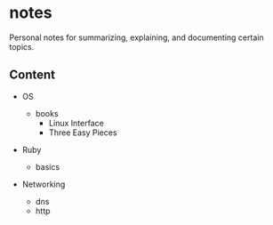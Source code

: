 # notes
Personal notes for summarizing, explaining, and documenting certain topics.

## Content 
- OS
  - books
      - Linux Interface
      - Three Easy Pieces

- Ruby
  - basics

- Networking 
  - dns
  - http
